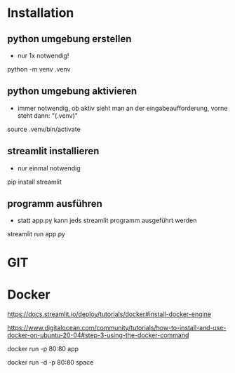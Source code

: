 # Installation

## python umgebung erstellen
* nur 1x notwendig!

python -m venv .venv 

## python umgebung aktivieren
* immer notwendig, ob aktiv sieht man an der eingabeaufforderung, vorne steht dann: "(.venv)" 

source .venv/bin/activate

## streamlit installieren
* nur einmal notwendig

pip install streamlit

## programm ausführen
* statt app.py kann jeds streamlit programm ausgeführt werden

streamlit run app.py

# GIT

# Docker 

https://docs.streamlit.io/deploy/tutorials/docker#install-docker-engine

https://www.digitalocean.com/community/tutorials/how-to-install-and-use-docker-on-ubuntu-20-04#step-3-using-the-docker-command

docker run -p 80:80 app

docker run -d -p 80:80 space


